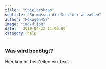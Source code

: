 ```yaml
---
title:  "Spielershops"
subtitle: "So müssen die Schilder aussehen"
author: "Hexagon457"
image: "img/d.jpg"
date:   2019-04-22 11:00:00
category: help
---
```


### Was wird benötigt?
Hier kommt bei Zeiten ein Text.